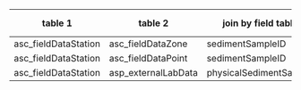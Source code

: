 |table 1|table 2|join by field table 1|Join by field table 2|
|--------------------|-------------------------------------------------|------------------------|----------------|
|asc_fieldDataStation|asc_fieldDataZone|sedimentSampleID|sedimentSampleID|
|asc_fieldDataStation|asc_fieldDataPoint|sedimentSampleID|sedimentSampleID|
|asc_fieldDataStation|asp_externalLabData|physicalSedimentSampleID|sampleID|
